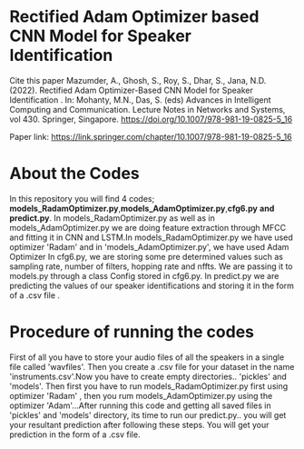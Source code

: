 # Rectified Adam Optimizer based CNN Model for Speaker Identification

Cite this paper
Mazumder, A., Ghosh, S., Roy, S., Dhar, S., Jana, N.D. (2022). Rectified Adam Optimizer-Based CNN Model for Speaker Identification . In: Mohanty, M.N., Das, S. (eds) Advances in Intelligent Computing and Communication. Lecture Notes in Networks and Systems, vol 430. Springer, Singapore. https://doi.org/10.1007/978-981-19-0825-5_16

Paper link: https://link.springer.com/chapter/10.1007/978-981-19-0825-5_16

# About the Codes
In this repository you will find 4 codes; **models_RadamOptimizer.py**,**models_AdamOptimizer.py**,**cfg6.py** **and** **predict.py**. In models_RadamOptimizer.py as well as in models_AdamOptimizer.py we are doing feature extraction through MFCC and fitting it in CNN and LSTM.In models_RadamOptimizer.py we have used optimizer 'Radam' and in 'models_AdamOptimizer.py', we have used Adam Optimizer  In cfg6.py, we are storing some pre determined values such as sampling rate, number of filters, hopping rate and nffts. We are passing it to models.py through a class Config stored in cfg6.py. In predict.py we are predicting the values of our speaker identifications and storing it in the form of a .csv file . 



# Procedure of running the codes
First of all you have to store your audio files of all the speakers in a single file called 'wavfiles'. Then you create a .csv file for your dataset in the name 'instruments.csv'.Now you have to create empty directories.. 'pickles' and 'models'. Then first you have to run models_RadamOptimizer.py first using optimizer 'Radam' , then you rum models_AdamOptimizer.py using the optimizer 'Adam'...After running this code and getting all saved files in 'pickles' and 'models' directory, its time to run our predict.py.. you will get your resultant prediction after following these steps. You will get your prediction in the form of a .csv file.
